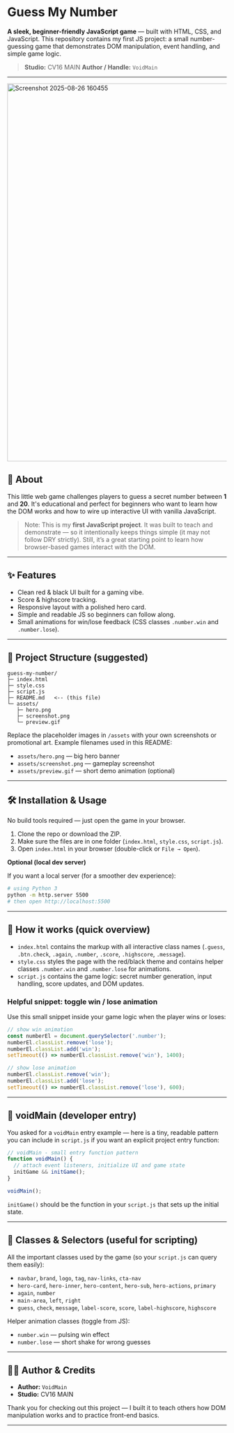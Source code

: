 # Guess My Number

**A sleek, beginner-friendly JavaScript game** — built with HTML, CSS, and JavaScript. This repository contains my first JS project: a small number-guessing game that demonstrates DOM manipulation, event handling, and simple game logic.

> **Studio:** CV16 MAIN
> **Author / Handle:** `VoidMain`

---

<!-- Hero image (replace `assets/hero.png` with your own) -->


<img width="1619" height="868" alt="Screenshot 2025-08-26 160455" src="https://github.com/user-attachments/assets/108887be-28ab-4178-97ea-34988a3de301" />

## 🎯 About

This little web game challenges players to guess a secret number between **1** and **20**. It's educational and perfect for beginners who want to learn how the DOM works and how to wire up interactive UI with vanilla JavaScript.

> Note: This is my **first JavaScript project**. It was built to teach and demonstrate — so it intentionally keeps things simple (it may not follow DRY strictly). Still, it’s a great starting point to learn how browser-based games interact with the DOM.

---

## ✨ Features

* Clean red & black UI built for a gaming vibe.
* Score & highscore tracking.
* Responsive layout with a polished hero card.
* Simple and readable JS so beginners can follow along.
* Small animations for win/lose feedback (CSS classes `.number.win` and `.number.lose`).

---

## 📁 Project Structure (suggested)

```
guess-my-number/
├─ index.html
├─ style.css
├─ script.js
├─ README.md   <-- (this file)
└─ assets/
   ├─ hero.png
   ├─ screenshot.png
   └─ preview.gif
```

Replace the placeholder images in `/assets` with your own screenshots or promotional art. Example filenames used in this README:

* `assets/hero.png` — big hero banner
* `assets/screenshot.png` — gameplay screenshot
* `assets/preview.gif` — short demo animation (optional)

---

## 🛠️ Installation & Usage

No build tools required — just open the game in your browser.

1. Clone the repo or download the ZIP.
2. Make sure the files are in one folder (`index.html`, `style.css`, `script.js`).
3. Open `index.html` in your browser (double-click or `File → Open`).

**Optional (local dev server)**

If you want a local server (for a smoother dev experience):

```bash
# using Python 3
python -m http.server 5500
# then open http://localhost:5500
```

---

## 🧩 How it works (quick overview)

* `index.html` contains the markup with all interactive class names (`.guess`, `.btn.check`, `.again`, `.number`, `.score`, `.highscore`, `.message`).
* `style.css` styles the page with the red/black theme and contains helper classes `.number.win` and `.number.lose` for animations.
* `script.js` contains the game logic: secret number generation, input handling, score updates, and DOM updates.

### Helpful snippet: toggle win / lose animation

Use this small snippet inside your game logic when the player wins or loses:

```js
// show win animation
const numberEl = document.querySelector('.number');
numberEl.classList.remove('lose');
numberEl.classList.add('win');
setTimeout(() => numberEl.classList.remove('win'), 1400);

// show lose animation
numberEl.classList.remove('win');
numberEl.classList.add('lose');
setTimeout(() => numberEl.classList.remove('lose'), 600);
```

---

## 🔧 voidMain (developer entry)

You asked for a `voidMain` entry example — here is a tiny, readable pattern you can include in `script.js` if you want an explicit project entry function:

```js
// voidMain - small entry function pattern
function voidMain() {
  // attach event listeners, initialize UI and game state
  initGame && initGame();
}

voidMain();
```

`initGame()` should be the function in your `script.js` that sets up the initial state.

---

## 🧭 Classes & Selectors (useful for scripting)

All the important classes used by the game (so your `script.js` can query them easily):

* `navbar`, `brand`, `logo`, `tag`, `nav-links`, `cta-nav`
* `hero-card`, `hero-inner`, `hero-content`, `hero-sub`, `hero-actions`, `primary`
* `again`, `number`
* `main-area`, `left`, `right`
* `guess`, `check`, `message`, `label-score`, `score`, `label-highscore`, `highscore`

Helper animation classes (toggle from JS):

* `number.win` — pulsing win effect
* `number.lose` — short shake for wrong guesses

---

## 🧑‍💻 Author & Credits

* **Author:** `VoidMain`
* **Studio:** CV16 MAIN

Thank you for checking out this project — I built it to teach others how DOM manipulation works and to practice front-end basics.

---
